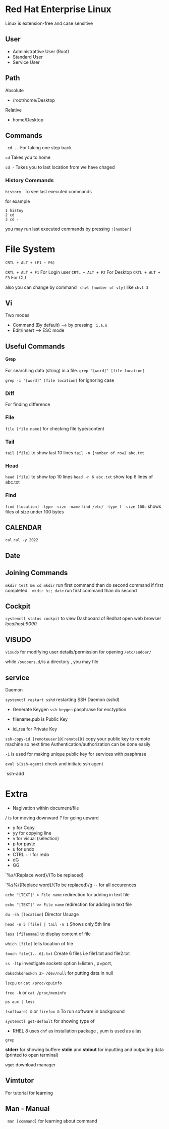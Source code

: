 # Red Hat Enterprise Linux

Linux is extension-free and case sensitive

## User
- Administrattive User (Root)
- Standard User 
- Service User 

## Path
Absolute
-  /root/home/Desktop 

Relative
- home/Desktop

## Commands 

` cd ..`
For taking one step back

` cd `
Takes you to home

` cd - `
Takes you to last location from we have chaged


### History Commands

`history ` To see last executed commands

for example

```
1 histoy
2 cd
3 cd -
```

you may run last executed commands by pressing `![number]` 

# File System



`CRTL + ALT + (F1 ~ F6)` 

`CRTL + ALT + F1` For Login user
`CRTL + ALT + F2` For Desktop
`CRTL + ALT + F3` For CLI

also you can change by command ` chvt [number of vty]` like `chvt 3`


## Vi 
Two modes
- Command (By default) --> by pressing ` i,a,o`
- Edit/Insert --> ESC mode 


## Useful Commands

#### Grep
For searching data (string) in a file.
`grep "[word]" [file location]`


`grep -i "[word]" [file location]` for ignoring case


### Diff
For finding difference 

### File
`file [file name]` for checking file type/content


### Tail 
`tail [file]` to show last 10 lines
`tail -n [number of row] abc.txt` 

### Head
`head [file]` to show top 10 lines
`head -n 6 abc.txt` show top 6 lines of abc.txt


### Find 
`find [location] -type -size -name`
`find /etc/ -type f -size 100c` shows files of size under 100 bytes


## CALENDAR

`cal`
`cal -y 2022`

## Date 

## Joining Commands

`mkdir test && cd mkdir` run first command than do second command if first completed.
` mkdir hi; date` run first command than do second  

## Cockpit
`systemctl status cockpit` to view Dashboard of Redhat 
open web browser *localhost:9090*

## VISUDO
`visudo` for modifying user details/permission for opening `/etc/sudoer/`

while `/sudoers.d/`is a directory , you may file 



## service

Daemon

`systemctl restart sshd` restarting SSH Daemon (sshd)

* Generate Keygen
`ssh-keygen` 
pasphrase for enctyption

* filename.pub is Public Key
* id_rsa for Private Key

`ssh-copy-id [remoteuser]@[remoteID]` copy your public key to remote machine so next time Authentication/authorization can be done easily

`-i` is used for making unique public key for services with pasphrase


`eval $(ssh-agent)` check and initiate ssh agent 


`ssh-add


# Extra

* Nagivation within document/file 

*/* is for moving downward
*?* for going upward

- y for Copy
- yy for copying line
- v for visual (selection)
- p for paste
- u for undo
- CTRL + r for redo
- dG
- GG

`%s/{Replace word}/{To be replaced}

`%s%/{Replace word}/{To be replaced}/g -- for all occurences



`echo "[TEXT]" > File name` redirection for adding in text file

`echo "[TEXT]" >> File name` redirection for adding in text file


`du -sh [location]` Director Usuage 


`head -n 5 [file] | tail -n 1` Shows only 5th line 

`less [filename]` to display content of file 


`which [file]` tells location of file 


`touch file{1...6}.txt` Create 6 files i.e file1.txt and file2.txt 


`ss -ltp` investigate sockets option l=listen , p=port, 


`daksdnkdnaskdn 2> /dev/null` for putting data in null

`lscpu` or `cat /proc/cpuinfo`

`free -h` or `cat /proc/meminfo` 

`ps aux | less`

`(software) &` or `firefox &` To run software in background

`systemctl get-default` for showing type of 

- RHEL 8 uses `dnf` as installation package , yum is used as alias 

`grep`

**stderr** for showing buffere 
**stdin** and **stdout** for inputting and outputing data (printed to open terminal)

`wget` download manager

## Vimtutor 
For tutorial for learning


  

## Man - Manual 
` man [command]` for learning about command  
 

